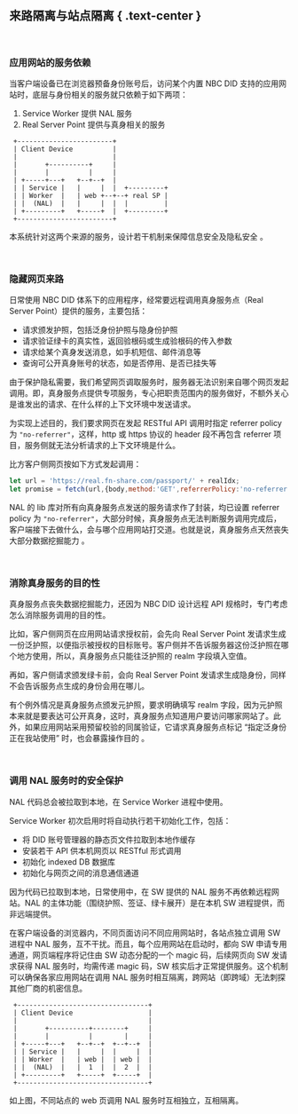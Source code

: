 来路隔离与站点隔离 { .text-center }
---------------

&nbsp;

### 应用网站的服务依赖

当客户端设备已在浏览器预备身份账号后，访问某个内置 NBC DID 支持的应用网站时，底层与身份相关的服务就只依赖于如下两项：

1. Service Worker 提供 NAL 服务
2. Real Server Point 提供与真身相关的服务

```
 +------------------------+
 | Client Device          |
 |                        |
 |       +----------+     |
 |       |          |     |
 | +-----+---+   +--+--+  |
 | | Service |   |     |  |  +---------+
 | | Worker  |   | web +--+--+ real SP |
 | |  (NAL)  |   |     |  |  |         |
 | +---------+   +-----+  |  +---------+
 +------------------------+
```

本系统针对这两个来源的服务，设计若干机制来保障信息安全及隐私安全 。

&nbsp;

### 隐藏网页来路

日常使用 NBC DID 体系下的应用程序，经常要远程调用真身服务点（Real Server Point）提供的服务，主要包括：

- 请求颁发护照，包括泛身份护照与隐身份护照
- 请求验证绿卡的真实性，返回验根码或生成验根码的传入参数
- 请求给某个真身发送消息，如手机短信、邮件消息等
- 查询可公开真身账号的状态，如是否停用、是否已挂失等

由于保护隐私需要，我们希望网页调取服务时，服务器无法识别来自哪个网页发起调用。即，真身服务点提供专项服务，专心把职责范围内的服务做好，不额外关心是谁发出的请求、在什么样的上下文环境中发送请求。

为实现上述目的，我们要求网页在发起 RESTful API 调用时指定 referrer policy 为 `"no-referrer"`，这样，http 或 https 协议的 header 段不再包含 referrer 项目，服务侧就无法分析请求的上下文环境是什么。

比方客户侧网页按如下方式发起调用：

``` js
let url = 'https://real.fn-share.com/passport/' + realIdx;
let promise = fetch(url,{body,method:'GET',referrerPolicy:'no-referrer'});
```

NAL 的 lib 库对所有向真身服务点发送的服务请求作了封装，均已设置 referrer policy 为 `"no-referrer"`，大部分时候，真身服务点无法判断服务调用完成后，客户端接下去做什么，会与哪个应用网站打交道。也就是说，真身服务点天然丧失大部分数据挖掘能力 。

&nbsp;

### 消除真身服务的目的性

真身服务点丧失数据挖掘能力，还因为 NBC DID 设计远程 API 规格时，专门考虑怎么消除服务调用的目的性。

比如，客户侧网页在应用网站请求授权前，会先向 Real Server Point 发请求生成一份泛护照，以便指示被授权的目标账号。客户侧并不告诉服务器这份泛护照在哪个地方使用，所以，真身服务点只能往泛护照的 realm 字段填入空值。

再如，客户侧请求颁发绿卡前，会向 Real Server Point 发请求生成隐身份，同样不会告诉服务点生成的身份会用在哪儿。

有个例外情况是真身服务点颁发元护照，要求明确填写 realm 字段，因为元护照本来就是要表达可公开真身，这时，真身服务点知道用户要访问哪家网站了。此外，如果应用网站采用预留校验的同属验证，它请求真身服务点标记 “指定泛身份正在我站使用” 时，也会暴露操作目的 。

&nbsp;

### 调用 NAL 服务时的安全保护

NAL 代码总会被拉取到本地，在 Service Worker 进程中使用。

Service Worker 初次启用时将自动执行若干初始化工作，包括：

- 将 DID 账号管理器的静态页文件拉取到本地作缓存
- 安装若干 API 供本机网页以 RESTful 形式调用
- 初始化 indexed DB 数据库
- 初始化与网页之间的消息通信通道

因为代码已拉取到本地，日常使用中，在 SW 提供的 NAL 服务不再依赖远程网站。NAL 的主体功能（围绕护照、签证、绿卡展开）是在本机 SW 进程提供，而非远端提供。

在客户端设备的浏览器内，不同页面访问不同应用网站时，各站点独立调用 SW 进程中 NAL 服务，互不干扰。而且，每个应用网站在启动时，都向 SW 申请专用通道，网页端程序将记住由 SW 动态分配的一个 magic 码，后续网页向 SW 发请求获得 NAL 服务时，均需传递 magic 码，SW 核实后才正常提供服务。这个机制可以确保各家应用网站在调用 NAL 服务时相互隔离，跨网站（即跨域）无法刺探其他厂商的机密信息。

```
 +---------------------------------+
 | Client Device                   |
 |                                 |
 |       +----------+--------+     |
 |       |          |        |     |
 | +-----+---+   +--+--+  +--+--+  |
 | | Service |   |     |  |     |  |
 | | Worker  |   | web |  | web |  |
 | |  (NAL)  |   |  1  |  |  2  |  |
 | +---------+   +-----+  +-----+  |
 +---------------------------------+
```

如上图，不同站点的 web 页调用 NAL 服务时互相独立，互相隔离。
